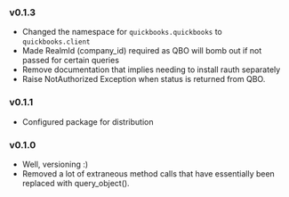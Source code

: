 ### v0.1.3

* Changed the namespace for `quickbooks.quickbooks` to `quickbooks.client`
* Made RealmId (company_id) required as QBO will bomb out if not passed for certain queries
* Remove documentation that implies needing to install rauth separately
* Raise NotAuthorized Exception when status is returned from QBO.

### v0.1.1

* Configured package for distribution

### v0.1.0

* Well, versioning :)
* Removed a lot of extraneous method calls that have essentially been replaced with query_object().

